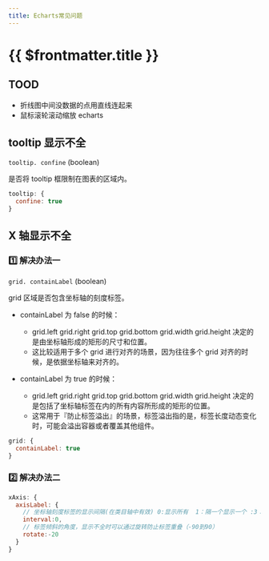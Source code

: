 ```yaml
---
title: Echarts常见问题
---
```


# {{ $frontmatter.title }}

## TOOD

- 折线图中间没数据的点用直线连起来
- 鼠标滚轮滚动缩放 echarts

## tooltip 显示不全

`tooltip. confine` (boolean)

是否将 tooltip 框限制在图表的区域内。

```js
tooltip: {
  confine: true
}
```

## X 轴显示不全

### :one: 解决办法一

`grid. containLabel` (boolean)

grid 区域是否包含坐标轴的刻度标签。

- containLabel 为 false 的时候：

  - grid.left grid.right grid.top grid.bottom grid.width grid.height 决定的是由坐标轴形成的矩形的尺寸和位置。
  - 这比较适用于多个 grid 进行对齐的场景，因为往往多个 grid 对齐的时候，是依据坐标轴来对齐的。

- containLabel 为 true 的时候：
  - grid.left grid.right grid.top grid.bottom grid.width grid.height 决定的是包括了坐标轴标签在内的所有内容所形成的矩形的位置。
  - 这常用于『防止标签溢出』的场景，标签溢出指的是，标签长度动态变化时，可能会溢出容器或者覆盖其他组件。

```js
grid: {
  containLabel: true
}
```

### :two: 解决办法二

```js
xAxis: {
  axisLabel: {
    // 坐标轴刻度标签的显示间隔(在类目轴中有效) 0:显示所有  1：隔一个显示一个 :3：隔三个显示一个...
    interval:0,
    // 标签倾斜的角度，显示不全时可以通过旋转防止标签重叠（-90到90）
    rotate:-20
  }
}
```
